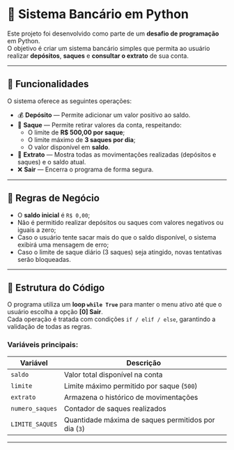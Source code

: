 # 🏦 Sistema Bancário em Python

Este projeto foi desenvolvido como parte de um **desafio de programação** em Python.  
O objetivo é criar um sistema bancário simples que permita ao usuário realizar **depósitos**, **saques** e **consultar o extrato** de sua conta.

---

## 🚀 Funcionalidades

O sistema oferece as seguintes operações:

- 💰 **Depósito** — Permite adicionar um valor positivo ao saldo.
- 💸 **Saque** — Permite retirar valores da conta, respeitando:
  - O limite de **R$ 500,00 por saque**;
  - O limite máximo de **3 saques por dia**;
  - O valor disponível em **saldo**.
- 📄 **Extrato** — Mostra todas as movimentações realizadas (depósitos e saques) e o saldo atual.
- ❌ **Sair** — Encerra o programa de forma segura.

---

## 🧠 Regras de Negócio

- O **saldo inicial** é `R$ 0,00`;
- Não é permitido realizar depósitos ou saques com valores negativos ou iguais a zero;
- Caso o usuário tente sacar mais do que o saldo disponível, o sistema exibirá uma mensagem de erro;
- Caso o limite de saque diário (3 saques) seja atingido, novas tentativas serão bloqueadas.

---

## 🧩 Estrutura do Código

O programa utiliza um **loop `while True`** para manter o menu ativo até que o usuário escolha a opção **[0] Sair**.  
Cada operação é tratada com condições `if / elif / else`, garantindo a validação de todas as regras.

### Variáveis principais:
| Variável | Descrição |
|-----------|------------|
| `saldo` | Valor total disponível na conta |
| `limite` | Limite máximo permitido por saque (`500`) |
| `extrato` | Armazena o histórico de movimentações |
| `numero_saques` | Contador de saques realizados |
| `LIMITE_SAQUES` | Quantidade máxima de saques permitidos por dia (`3`) |

---
